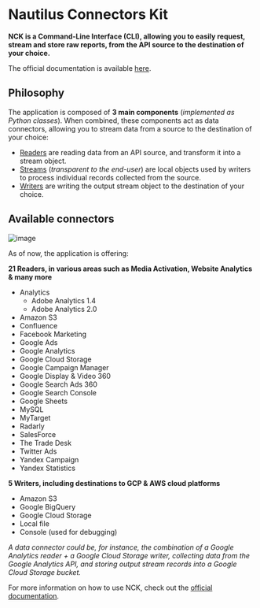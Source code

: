 # Nautilus Connectors Kit

**NCK is a Command-Line Interface (CLI), allowing you to easily request, stream and store raw reports, from the API source to the destination of your choice.**

The official documentation is available [here](https://artefactory.github.io/nautilus-connectors-kit/).

## Philosophy

The application is composed of **3 main components** (*implemented as Python classes*). When combined, these components act as data connectors, allowing you to stream data from a source to the destination of your choice:

- [Readers](nck/readers) are reading data from an API source, and transform it into a stream object.
- [Streams](nck/streams) (*transparent to the end-user*) are local objects used by writers to process individual records collected from the source.
- [Writers](nck/writers) are writing the output stream object to the destination of your choice.

## Available connectors

![image](https://docs.google.com/presentation/d/1YfhzIKpsb6oAkoYvnCWbCsFQkNtFEWTYO_dNHtcFEhQ/edit#slide=id.gc3a277ee1c_0_806)

As of now, the application is offering:
 
**21 Readers, in various areas such as Media Activation, Website Analytics & many more**

- Analytics
    - Adobe Analytics 1.4
    - Adobe Analytics 2.0
- Amazon S3
- Confluence
- Facebook Marketing
- Google Ads
- Google Analytics
- Google Cloud Storage
- Google Campaign Manager
- Google Display & Video 360
- Google Search Ads 360
- Google Search Console
- Google Sheets
- MySQL
- MyTarget
- Radarly
- SalesForce
- The Trade Desk
- Twitter Ads
- Yandex Campaign
- Yandex Statistics

**5 Writers, including destinations to GCP & AWS cloud platforms**

- Amazon S3
- Google BigQuery
- Google Cloud Storage
- Local file
- Console (used for debugging)

*A data connector could be, for instance, the combination of a Google Analytics reader + a Google Cloud Storage writer, collecting data from the Google Analytics API, and storing output stream records into a Google Cloud Storage bucket.*

For more information on how to use NCK, check out the [official documentation](https://artefactory.github.io/nautilus-connectors-kit/).

